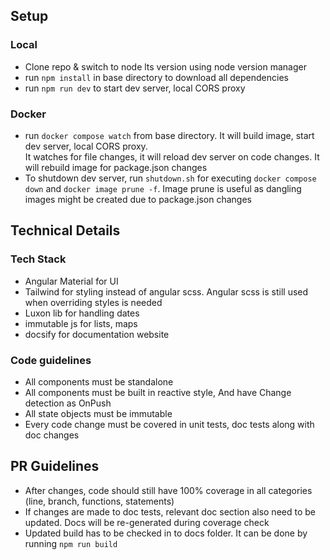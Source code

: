 ## Setup

### Local
- Clone repo & switch to node lts version using node version manager
- run ```npm install``` in base directory to download all dependencies
- run ```npm run dev``` to start dev server, local CORS proxy

### Docker
- run ```docker compose watch``` from base directory. It will build image, start dev server, local CORS proxy.  
It watches for file changes, it will reload dev server on code changes.
It will rebuild image for package.json changes
- To shutdown dev server, run ```shutdown.sh``` for executing ```docker compose down``` and ```docker image prune -f```. Image prune is useful as dangling images might be created due to package.json changes

## Technical Details

### Tech Stack
- Angular Material for UI
- Tailwind for styling instead of angular scss. Angular scss is still used when overriding styles is needed
- Luxon lib for handling dates
- immutable js for lists, maps
- docsify for documentation website

### Code guidelines
- All components must be standalone
- All components must be built in reactive style, And have Change detection as OnPush
- All state objects must be immutable
- Every code change must be covered in unit tests, doc tests along with doc changes

## PR Guidelines
- After changes, code should still have 100% coverage in all categories (line, branch, functions, statements)
- If changes are made to doc tests, relevant doc section also need to be updated. Docs will be re-generated during coverage check
- Updated build has to be checked in to docs folder. It can be done by running ```npm run build```